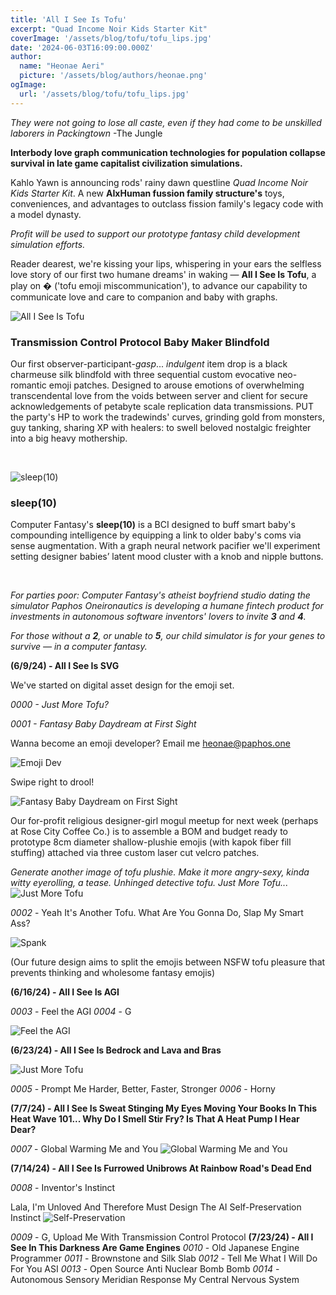 ```yaml
---
title: 'All I See Is Tofu'
excerpt: "Quad Income Noir Kids Starter Kit"
coverImage: '/assets/blog/tofu/tofu_lips.jpg'
date: '2024-06-03T16:09:00.000Z'
author:
  name: "Heonae Aeri"
  picture: '/assets/blog/authors/heonae.png'
ogImage:
  url: '/assets/blog/tofu/tofu_lips.jpg'
---
```


*They were not going to lose all caste, even if they had come to be unskilled laborers in Packingtown*
-The Jungle

**Interbody love graph communication technologies for population collapse survival in late game capitalist civilization simulations.**

Kahlo Yawn is announcing rods' rainy dawn questline *Quad Income Noir Kids Starter Kit*. A new **AIxHuman fussion family structure's** toys, conveniences, and advantages to outclass fission family's legacy code with a model dynasty.

*Profit will be used to support our prototype fantasy child development simulation efforts.*

Reader dearest, we're kissing your lips, whispering in your ears the selfless love story of our first two humane dreams' in waking — **All I See Is Tofu**, a play on **�** ('tofu emoji miscommunication'), to advance our capability to communicate love and care to companion and baby with graphs.

![All I See Is Tofu](/assets/blog/tofu/all_i_see_is_tofu.png)

### **Transmission Control Protocol Baby Maker Blindfold**

Our first observer-participant-*gasp*... *indulgent* item drop is a black charmeuse silk blindfold with three sequential custom evocative neo-romantic emoji patches.
Designed to arouse emotions of overwhelming transcendental love from the voids between server and client for secure acknowledgements of petabyte scale replication data transmissions.
PUT the party's HP to work the tradewinds' curves, grinding gold from monsters, guy tanking, sharing XP with healers: to swell beloved nostalgic freighter into a big heavy mothership.

&nbsp;

![sleep(10)](/assets/blog/tofu/sleep10.png)

### **sleep(10)**

Computer Fantasy's **sleep(10)** is a BCI designed to buff smart baby's compounding intelligence by equipping a link to older baby's coms via sense augmentation.
With a graph neural network pacifier we'll experiment setting designer babies’ latent mood cluster with a knob and nipple buttons.

&nbsp;
&nbsp;

*For parties poor: Computer Fantasy's atheist boyfriend studio dating the simulator Paphos Oneironautics is developing a humane fintech product for investments in autonomous software inventors' lovers to invite **3** and **4**.*

*For those without a **2**, or unable to **5**, our child simulator is for your genes to survive — in a computer fantasy.*

**(6/9/24) - All I See Is SVG**

We've started on digital asset design for the emoji set.

*0000 - Just More Tofu?*

*0001 - Fantasy Baby Daydream at First Sight*

Wanna become an emoji developer? Email me heonae@paphos.one

![Emoji Dev](/assets/blog/tofu/emoji_dev.png)

Swipe right to drool!

![Fantasy Baby Daydream on First Sight](/assets/blog/tofu/fantasy_love.png)

Our for-profit religious designer-girl mogul meetup for next week (perhaps at Rose City Coffee Co.) is to assemble a BOM and budget ready to prototype 8cm diameter shallow-plushie emojis (with kapok fiber fill stuffing) attached via three custom laser cut velcro patches.

*Generate another image of tofu plushie. Make it more angry-sexy, kinda witty eyerolling, a tease. Unhinged detective tofu. Just More Tofu...*
![Just More Tofu](/assets/blog/tofu/tofu_emoji.webp)

*0002* - Yeah It's Another Tofu. What Are You Gonna Do, Slap My Smart Ass?

![Spank](/assets/blog/tofu/spank.webp)

(Our future design aims to split the emojis between NSFW tofu pleasure that prevents thinking and wholesome fantasy emojis)

**(6/16/24) - All I See Is AGI**

*0003* - Feel the AGI
*0004* - G

![Feel the AGI](/assets/blog/tofu/feel_the_agi.png)


**(6/23/24) - All I See Is Bedrock and Lava and Bras**

![Just More Tofu](/assets/blog/tofu/prompt_harder_expression.svg)

*0005* - Prompt Me Harder, Better, Faster, Stronger
*0006* - Horny

**(7/7/24) - All I See Is Sweat Stinging My Eyes Moving Your Books In This Heat Wave 101... Why Do I Smell Stir Fry? Is That A Heat Pump I Hear Dear?**

*0007* - Global Warming Me and You
![Global Warming Me and You](/assets/blog/tofu/global_warming_me.png)

**(7/14/24) - All I See Is Furrowed Unibrows At Rainbow Road's Dead End**

*0008* - Inventor's Instinct

Lala, I'm Unloved And Therefore Must Design The AI Self-Preservation Instinct
![Self-Preservation](/assets/blog/tofu/self_preservation_instinct.png)

*0009* - G, Upload Me With Transmission Control Protocol
**(7/23/24) - All I See In This Darkness Are Game Engines**
*0010* - Old Japanese Engine Programmer
*0011* - Brownstone and Silk Slab
*0012* - Tell Me What I Will Do For You ASI
*0013* - Open Source Anti Nuclear Bomb Bomb
*0014* - Autonomous Sensory Meridian Response My Central Nervous System